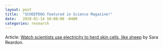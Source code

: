 ```yaml
---
layout: post
title:  "SCHEEPDOG featured in Science Magazine!"
date:   2020-01-14 10:00:00 -0400
categories: research
---
```


Article: [Watch scientists use electricity to herd skin cells, like sheep](https://www.sciencemag.org/news/2020/01/watch-scientists-use-electricity-herd-skin-cells-sheep) by Sara Reardon.